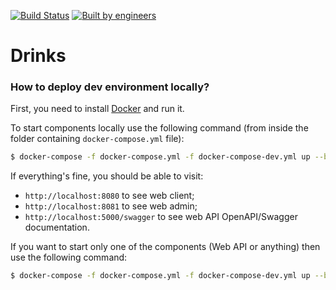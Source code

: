 [![Build Status](https://img.shields.io/travis/office-14/Drinks?style=for-the-badge)](https://travis-ci.com/office-14/Drinks)
[![Built by engineers](https://img.shields.io/badge/built_by-engineers-success?style=for-the-badge)](https://github.com/office-14)

# Drinks

### How to deploy dev environment locally?

First, you need to install [Docker](https://www.docker.com/) and run it.

To start components locally use the following command (from inside the folder containing `docker-compose.yml` file):

```bash
$ docker-compose -f docker-compose.yml -f docker-compose-dev.yml up --build
```

If everything's fine, you should be able to visit:

- `http://localhost:8080` to see web client;
- `http://localhost:8081` to see web admin;
- `http://localhost:5000/swagger` to see web API OpenAPI/Swagger documentation.

If you want to start only one of the components (Web API or anything) then use the following command:

```bash
$ docker-compose -f docker-compose.yml -f docker-compose-dev.yml up --build webapi
```
